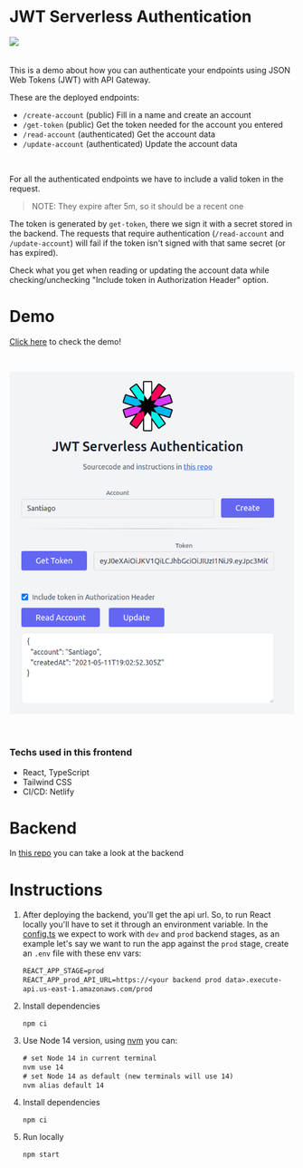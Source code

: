 # JWT Serverless Authentication
<a href="https://app.netlify.com/sites/jwt-s4nt14go/deploys">
  <img src="https://api.netlify.com/api/v1/badges/d5c87557-c412-4598-b759-5fc7bb845c77/deploy-status" />
</a><br /><br />

This is a demo about how you can authenticate your endpoints using JSON Web Tokens (JWT) with API Gateway.

These are the deployed endpoints:
- `/create-account` (public) Fill in a name and create an account
- `/get-token` (public) Get the token needed for the account you entered
- `/read-account` (authenticated) Get the account data
- `/update-account` (authenticated) Update the account data

<br />

For all the authenticated endpoints we have to include a valid token in the request.
>NOTE: They expire after 5m, so it should be a recent one

The token is generated by `get-token`, there we sign it with a secret stored in the backend. The requests that require authentication (`/read-account` and `/update-account`) will fail if the token isn't signed with that same secret (or has expired).

Check what you get when reading or updating the account data while checking/unchecking "Include token in Authorization Header" option.

# Demo

[Click here](https://jwt-s4nt14go.netlify.app) to check the demo!

<br />
<p align="center">
    <a href="https://jwt-s4nt14go.netlify.app">
        <img src="doc/screenshot.png" />
    </a>
</p>
<br />

### Techs used in this frontend
* React, TypeScript
* Tailwind CSS
* CI/CD: Netlify

# Backend

In [this repo](https://github.com/s4nt14go/jwt-back) you can take a look at the backend

# Instructions

1. After deploying the backend, you'll get the api url. So, to run React locally you'll have to set it through an environment variable. In the [config.ts](src/config.ts) we expect to work with `dev` and `prod` backend stages, as an example let's say we want to run the app against the `prod` stage, create an `.env` file with these env vars:

    ```dotenv
    REACT_APP_STAGE=prod
    REACT_APP_prod_API_URL=https://<your backend prod data>.execute-api.us-east-1.amazonaws.com/prod
    ```

1. Install dependencies

    ```shell script
    npm ci
    ```

1. Use Node 14 version, using [nvm](https://github.com/nvm-sh/nvm) you can:

    ```
    # set Node 14 in current terminal
    nvm use 14
    # set Node 14 as default (new terminals will use 14)
    nvm alias default 14
    ```

1. Install dependencies

    ```shell script
    npm ci
    ```
   
1. Run locally

    ```shell script
    npm start
    ```